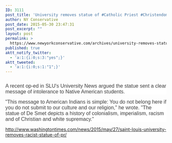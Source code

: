```yaml
---
ID: 3111
post_title: 'University removes statue of #Catholic Priest #Christendom #WakeUpAmerica'
author: NY Conservative
post_date: 2015-05-30 23:47:31
post_excerpt: ""
layout: post
permalink: >
  https://www.newyorkconservative.com/archives/university-removes-statue-of-catholic-priest-christendom-wakeupamerica/
published: true
aktt_notify_twitter:
  - 'a:1:{i:0;s:3:"yes";}'
aktt_tweeted:
  - 'a:1:{i:0;s:1:"1";}'
---
```

<p><img src="http://www.newyorkconservative.com/wp-content/uploads/2015/05/053115_0347_Universityr1.jpg" alt="" />
	</p><p style="background: white"><span style="color:#3e3e3e;font-family:Arial;font-size:12pt">A recent op-ed in SLU's University News argued the statue sent a clear message of intolerance to Native American students.
</span></p><p style="background: white"><span style="color:#3e3e3e;font-family:Arial;font-size:12pt">"This message to American Indians is simple: You do not belong here if you do not submit to our culture and our religion," he wrote. "The statue of De Smet depicts a history of colonialism, imperialism, racism and of Christian and white supremacy."
</span></p><p><a href="http://www.washingtontimes.com/news/2015/may/27/saint-louis-university-removes-racist-statue-of-pr/">http://www.washingtontimes.com/news/2015/may/27/saint-louis-university-removes-racist-statue-of-pr/</a>
	</p>